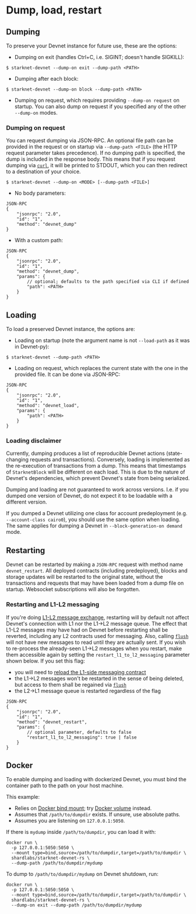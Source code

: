 # Dump, load, restart

## Dumping

To preserve your Devnet instance for future use, these are the options:

- Dumping on exit (handles Ctrl+C, i.e. SIGINT; doesn't handle SIGKILL):

```
$ starknet-devnet --dump-on exit --dump-path <PATH>
```

- Dumping after each block:

```
$ starknet-devnet --dump-on block --dump-path <PATH>
```

- Dumping on request, which requires providing `--dump-on request` on startup. You can also dump on request if you specified any of the other `--dump-on` modes.

### Dumping on request

You can request dumping via JSON-RPC. An optional file path can be provided in the request or on startup via `--dump-path <FILE>` (the HTTP request parameter takes precedence). If no dumping path is specified, the dump is included in the response body. This means that if you request dumping via [`curl`](https://curl.se/), it will be printed to STDOUT, which you can then redirect to a destination of your choice.

```
$ starknet-devnet --dump-on <MODE> [--dump-path <FILE>]
```

- No body parameters:

```
JSON-RPC
{
    "jsonrpc": "2.0",
    "id": "1",
    "method": "devnet_dump"
}
```

- With a custom path:

```
JSON-RPC
{
    "jsonrpc": "2.0",
    "id": "1",
    "method": "devnet_dump",
    "params": {
        // optional; defaults to the path specified via CLI if defined
        "path": <PATH>
    }
}
```

## Loading

To load a preserved Devnet instance, the options are:

- Loading on startup (note the argument name is not `--load-path` as it was in Devnet-py):

```
$ starknet-devnet --dump-path <PATH>
```

- Loading on request, which replaces the current state with the one in the provided file. It can be done via JSON-RPC:

```
JSON-RPC
{
    "jsonrpc": "2.0",
    "id": "1",
    "method": "devnet_load",
    "params": {
        "path": <PATH>
    }
}
```

### Loading disclaimer

Currently, dumping produces a list of reproducible Devnet actions (state-changing requests and transactions). Conversely, loading is implemented as the re-execution of transactions from a dump. This means that timestamps of `StarknetBlock` will be different on each load. This is due to the nature of Devnet's dependencies, which prevent Devnet's state from being serialized.

Dumping and loading are not guaranteed to work across versions. I.e. if you dumped one version of Devnet, do not expect it to be loadable with a different version.

If you dumped a Devnet utilizing one class for account predeployment (e.g. `--account-class cairo0`), you should use the same option when loading. The same applies for dumping a Devnet in `--block-generation-on demand` mode.

## Restarting

Devnet can be restarted by making a `JSON-RPC` request with method name `devnet_restart`. All deployed contracts (including predeployed), blocks and storage updates will be restarted to the original state, without the transactions and requests that may have been loaded from a dump file on startup. Websocket subscriptions will also be forgotten.

### Restarting and L1-L2 messaging

If you're doing [L1-L2 message exchange](./postman), restarting will by default not affect Devnet's connection with L1 nor the L1->L2 message queue. The effect that L1-L2 messages may have had on Devnet before restarting shall be reverted, including any L2 contracts used for messaging. Also, calling [`flush`](./postman#flush) will not have new messages to read until they are actually sent. If you wish to re-process the already-seen L1->L2 messages when you restart, make them accessible again by setting the `restart_l1_to_l2_messaging` parameter shown below. If you set this flag:

- you will need to [reload the L1-side messaging contract](./postman#load)
- the L1->L2 messages won't be restarted in the sense of being deleted, but access to them shall be regained via [`flush`](./postman#flush)
- the L2->L1 message queue is restarted regardless of the flag

```
JSON-RPC
{
    "jsonrpc": "2.0",
    "id": "1",
    "method": "devnet_restart",
    "params": {
        // optional parameter, defaults to false
        "restart_l1_to_l2_messaging": true | false
    }
}
```

## Docker

To enable dumping and loading with dockerized Devnet, you must bind the container path to the path on your host machine.

This example:

- Relies on [Docker bind mount](https://docs.docker.com/storage/bind-mounts/); try [Docker volume](https://docs.docker.com/storage/volumes/) instead.
- Assumes that `/path/to/dumpdir` exists. If unsure, use absolute paths.
- Assumes you are listening on `127.0.0.1:5050`.

If there is `mydump` inside `/path/to/dumpdir`, you can load it with:

```
docker run \
  -p 127.0.0.1:5050:5050 \
  --mount type=bind,source=/path/to/dumpdir,target=/path/to/dumpdir \
  shardlabs/starknet-devnet-rs \
  --dump-path /path/to/dumpdir/mydump
```

To dump to `/path/to/dumpdir/mydump` on Devnet shutdown, run:

```
docker run \
  -p 127.0.0.1:5050:5050 \
  --mount type=bind,source=/path/to/dumpdir,target=/path/to/dumpdir \
  shardlabs/starknet-devnet-rs \
  --dump-on exit --dump-path /path/to/dumpdir/mydump
```
